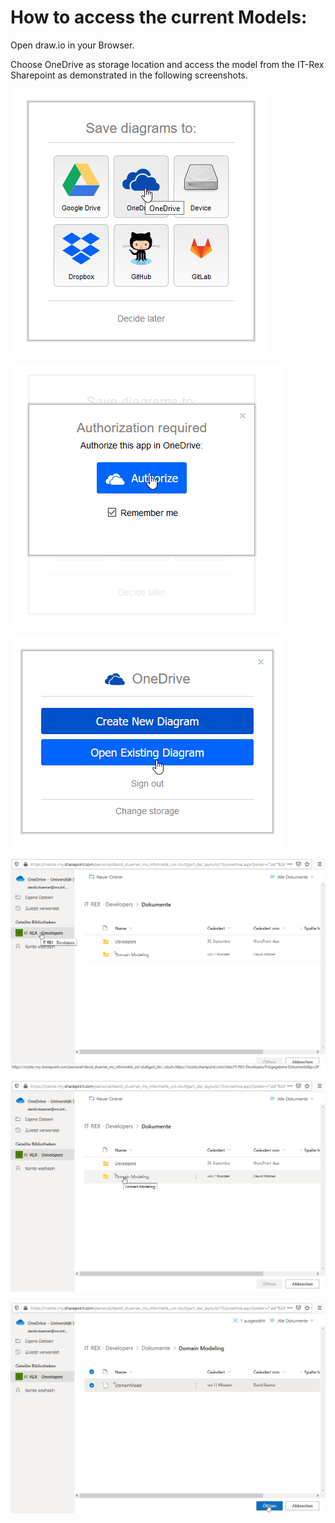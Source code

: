 # How to access the current Models:

Open draw.io in your Browser.

Choose OneDrive as storage location and access the model from the IT-Rex Sharepoint as demonstrated in the following screenshots.

![Screenshot01](./Images/DrawIO/Screenshot01.png)

![Screenshot02](./Images/DrawIO/Screenshot02.png)

![Screenshot03](./Images/DrawIO/Screenshot03.png)

![Screenshot04](./Images/DrawIO/Screenshot04.png)

![Screenshot05](./Images/DrawIO/Screenshot05.png)

![Screenshot06](./Images/DrawIO/Screenshot06.png)